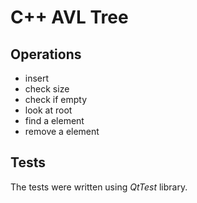 # C++ AVL Tree
## Operations
* insert
* check size
* check if empty
* look at root
* find a element
* remove a element

## Tests
The tests were written using *QtTest* library.

